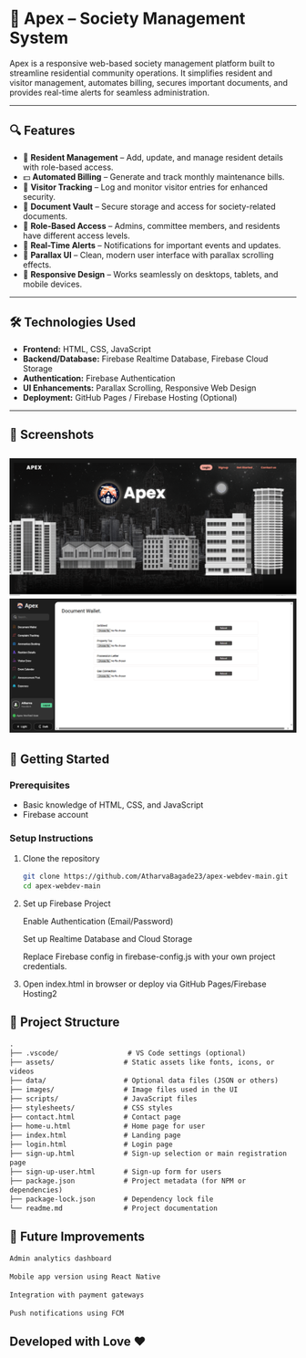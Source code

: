 # 🏢 Apex – Society Management System

Apex is a responsive web-based society management platform built to streamline residential community operations. It simplifies resident and visitor management, automates billing, secures important documents, and provides real-time alerts for seamless administration.

---

## 🔍 Features

- 👥 **Resident Management** – Add, update, and manage resident details with role-based access.
- 💵 **Automated Billing** – Generate and track monthly maintenance bills.
- 🚪 **Visitor Tracking** – Log and monitor visitor entries for enhanced security.
- 🧾 **Document Vault** – Secure storage and access for society-related documents.
- 🔐 **Role-Based Access** – Admins, committee members, and residents have different access levels.
- 🔔 **Real-Time Alerts** – Notifications for important events and updates.
- 🎨 **Parallax UI** – Clean, modern user interface with parallax scrolling effects.
- 📱 **Responsive Design** – Works seamlessly on desktops, tablets, and mobile devices.

---

## 🛠️ Technologies Used

- **Frontend:** HTML, CSS, JavaScript  
- **Backend/Database:** Firebase Realtime Database, Firebase Cloud Storage  
- **Authentication:** Firebase Authentication  
- **UI Enhancements:** Parallax Scrolling, Responsive Web Design  
- **Deployment:** GitHub Pages / Firebase Hosting (Optional)

---

## 📸 Screenshots

![Landing Screen](images/dash.png)
![Dashboard](images/main.png)
---

## 🚀 Getting Started

### Prerequisites

- Basic knowledge of HTML, CSS, and JavaScript
- Firebase account

### Setup Instructions

1. Clone the repository  
   ```bash
   git clone https://github.com/AtharvaBagade23/apex-webdev-main.git
   cd apex-webdev-main

2. Set up Firebase Project

    Enable Authentication (Email/Password)

    Set up Realtime Database and Cloud Storage

    Replace Firebase config in firebase-config.js with your own project credentials.

3. Open index.html in browser or deploy via GitHub Pages/Firebase Hosting2

## 📂 Project Structure

    .
    ├── .vscode/                 # VS Code settings (optional)
    ├── assets/                 # Static assets like fonts, icons, or videos
    ├── data/                   # Optional data files (JSON or others)
    ├── images/                 # Image files used in the UI
    ├── scripts/                # JavaScript files
    ├── stylesheets/            # CSS styles
    ├── contact.html            # Contact page
    ├── home-u.html             # Home page for user
    ├── index.html              # Landing page
    ├── login.html              # Login page
    ├── sign-up.html            # Sign-up selection or main registration page
    ├── sign-up-user.html       # Sign-up form for users
    ├── package.json            # Project metadata (for NPM or dependencies)
    ├── package-lock.json       # Dependency lock file
    └── readme.md               # Project documentation

## 📌 Future Improvements
    Admin analytics dashboard

    Mobile app version using React Native

    Integration with payment gateways

    Push notifications using FCM

## Developed with Love ❤️